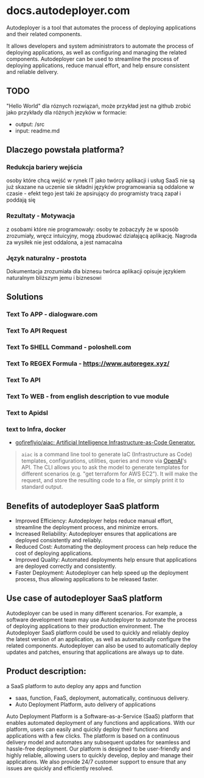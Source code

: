 # docs.autodeployer.com

Autodeployer is a tool that automates the process of deploying applications and their related components. 

It allows developers and system administrators to automate the process of deploying applications, as well as configuring and managing the related components. Autodeployer can be used to streamline the process of deploying applications, reduce manual effort, and help ensure consistent and reliable delivery.

## TODO

"Hello World" dla róznych rozwiązań, może przykład jest na github
zrobić jako przykłady dla różnych jezyków w formacie:
+ output: /src
+ input: readme.md

## Dlaczego powstała platforma?

### Redukcja bariery wejścia

osoby które chcą wejść w rynek IT jako twórcy aplikacji i usług SaaS nie są już skazane na uczenie sie składni języków programowania
 są oddalone w czasie - efekt tego jest taki że apsirujący do programisty tracą zapał i poddają się

### Rezultaty - Motywacja

z osobami które nie programowały: osoby te zobaczyły że w sposób zrozumiały, wręcz intuicyjny, mogą zbudować działającą aplikację.
Nagroda za wysiłek nie jest oddalona, a jest namacalna

### Język naturalny - prostota

Dokumentacja zrozumiała dla biznesu 
 twórca aplikacji opisuje językiem naturalnym bliższym jemu i biznesowi



## Solutions

###  Text To APP - dialogware.com

###  Text To API Request

###  Text To SHELL Command - poloshell.com

###  Text To REGEX Formula - https://www.autoregex.xyz/

###  Text To API


###  Text To WEB - from english description to vue module

###  Text to Apidsl

### text to Infra, docker 
+ [gofireflyio/aiac: Artificial Intelligence Infrastructure-as-Code Generator.](https://github.com/gofireflyio/aiac)

> `aiac` is a command line tool to generate IaC (Infrastructure as Code) templates, configurations, utilities, queries and more via [OpenAI](https://openai.com/)'s API. The CLI allows you to ask the model to generate templates for different scenarios (e.g. "get terraform for AWS EC2"). It will make the request, and store the resulting code to a file, or simply print it to standard output.




## Benefits of autodeployer SaaS platform 

+ Improved Efficiency: Autodeployer helps reduce manual effort, streamline the deployment process, and minimize errors. 
+ Increased Reliability: Autodeployer ensures that applications are deployed consistently and reliably. 
+ Reduced Cost: Automating the deployment process can help reduce the cost of deploying applications. 
+ Improved Quality: Automated deployments help ensure that applications are deployed correctly and consistently. 
+ Faster Deployment: Autodeployer can help speed up the deployment process, thus allowing applications to be released faster.


## Use case of autodeployer SaaS platform 

Autodeployer can be used in many different scenarios. For example, a software development team may use Autodeployer to automate the process of deploying applications to their production environment. The Autodeployer SaaS platform could be used to quickly and reliably deploy the latest version of an application, as well as automatically configure the related components. Autodeployer can also be used to automatically deploy updates and patches, ensuring that applications are always up to date.


##  Product description: 

a SaaS platform to auto deploy any apps and function
+ saas, function, FaaS, deployment, automatically, continuous delivery.
+ Auto Deployment Platform, auto delivery of applications

Auto Deployment Platform is a Software-as-a-Service (SaaS) platform that enables automated deployment of any functions and applications. With our platform, users can easily and quickly deploy their functions and applications with a few clicks. The platform is based on a continuous delivery model and automates any subsequent updates for seamless and hassle-free deployment. Our platform is designed to be user-friendly and highly reliable, allowing users to quickly develop, deploy and manage their applications. We also provide 24/7 customer support to ensure that any issues are quickly and efficiently resolved.
